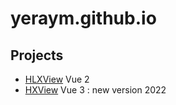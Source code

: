 # yeraym.github.io

## Projects

- [HLXView](hlxview/) Vue 2
- [HXView](https://hxview.vercel.app/) Vue 3 : new version 2022

